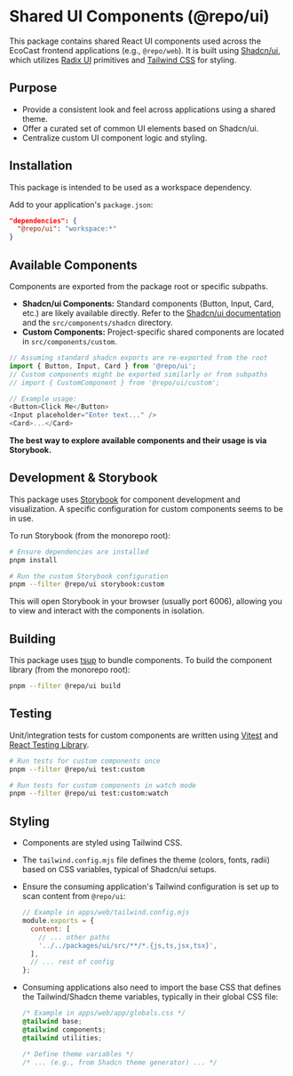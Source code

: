# Shared UI Components (@repo/ui)

This package contains shared React UI components used across the EcoCast frontend applications (e.g., `@repo/web`). It is built using [Shadcn/ui](https://ui.shadcn.com/), which utilizes [Radix UI](https://www.radix-ui.com/) primitives and [Tailwind CSS](https://tailwindcss.com/) for styling.

## Purpose

- Provide a consistent look and feel across applications using a shared theme.
- Offer a curated set of common UI elements based on Shadcn/ui.
- Centralize custom UI component logic and styling.

## Installation

This package is intended to be used as a workspace dependency.

Add to your application's `package.json`:

```json
"dependencies": {
  "@repo/ui": "workspace:*"
}
```

## Available Components

Components are exported from the package root or specific subpaths.

- **Shadcn/ui Components:** Standard components (Button, Input, Card, etc.) are likely available directly. Refer to the [Shadcn/ui documentation](https://ui.shadcn.com/docs/components) and the `src/components/shadcn` directory.
- **Custom Components:** Project-specific shared components are located in `src/components/custom`.

```typescript
// Assuming standard shadcn exports are re-exported from the root
import { Button, Input, Card } from '@repo/ui';
// Custom components might be exported similarly or from subpaths
// import { CustomComponent } from '@repo/ui/custom';

// Example usage:
<Button>Click Me</Button>
<Input placeholder="Enter text..." />
<Card>...</Card>
```

**The best way to explore available components and their usage is via Storybook.**

## Development & Storybook

This package uses [Storybook](https://storybook.js.org/) for component development and visualization. A specific configuration for custom components seems to be in use.

To run Storybook (from the monorepo root):

```bash
# Ensure dependencies are installed
pnpm install

# Run the custom Storybook configuration
pnpm --filter @repo/ui storybook:custom
```

This will open Storybook in your browser (usually port 6006), allowing you to view and interact with the components in isolation.

## Building

This package uses [tsup](https://tsup.egoist.dev/) to bundle components. To build the component library (from the monorepo root):

```bash
pnpm --filter @repo/ui build
```

## Testing

Unit/integration tests for custom components are written using [Vitest](https://vitest.dev/) and [React Testing Library](https://testing-library.com/docs/react-testing-library/intro/).

```bash
# Run tests for custom components once
pnpm --filter @repo/ui test:custom

# Run tests for custom components in watch mode
pnpm --filter @repo/ui test:custom:watch
```

## Styling

- Components are styled using Tailwind CSS.
- The `tailwind.config.mjs` file defines the theme (colors, fonts, radii) based on CSS variables, typical of Shadcn/ui setups.
- Ensure the consuming application's Tailwind configuration is set up to scan content from `@repo/ui`:

  ```javascript
  // Example in apps/web/tailwind.config.mjs
  module.exports = {
    content: [
      // ... other paths
      '../../packages/ui/src/**/*.{js,ts,jsx,tsx}',
    ],
    // ... rest of config
  };
  ```

- Consuming applications also need to import the base CSS that defines the Tailwind/Shadcn theme variables, typically in their global CSS file:

  ```css
  /* Example in apps/web/app/globals.css */
  @tailwind base;
  @tailwind components;
  @tailwind utilities;

  /* Define theme variables */
  /* ... (e.g., from Shadcn theme generator) ... */
  ```

